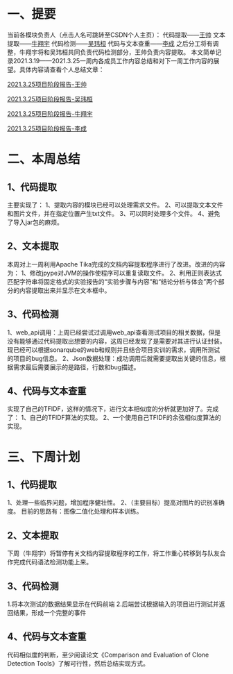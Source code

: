 ﻿
# 一、提要
当前各模块负责人（点击人名可跳转至CSDN个人主页）：
代码提取——[王帅](https://blog.csdn.net/Mr__666)
文本提取——[牛翔宇](https://blog.csdn.net/jas0nxy?spm=1010.2135.3001.5421)
代码检测——[吴玮桓](https://blog.csdn.net/qq_43958699)
代码与文本查重——[李成](https://blog.csdn.net/qq_43533083)
之后分工将有调整，牛翔宇将和吴玮桓共同负责代码检测部分，王帅负责内容提取。
本文简单记录2021.3.19——2021.3.25一周内各成员工作内容总结和对下一周工作内容的展望。具体内容请查看个人总结文章：

[2021.3.25项目阶段报告-王帅](https://blog.csdn.net/Mr__666/article/details/115217309)

[2021.3.25项目阶段报告-吴玮桓](https://blog.csdn.net/qq_43958699/article/details/115249840?spm=1001.2014.3001.5501)

[2021.3.25项目阶段报告-牛翔宇](https://blog.csdn.net/jas0nxy/article/details/115252684spm=1001.2014.3001.5501)

[2021.3.25项目阶段报告-李成](https://blog.csdn.net/qq_43533083/article/details/115226853?spm=1001.2014.3001.5501)
# 二、本周总结

## 1、代码提取
主要实现了：
1、提取内容的模块已经可以处理需求文件。
2、可以提取文本文件和图片文件，并在指定位置产生txt文件。
3、可以同时处理多个文件。
4、避免了导入jar包的麻烦。



## 2、文本提取
本周对上一周利用Apache Tika完成的文档内容提取程序进行了改进。改进的内容为：
1、修改jpype对JVM的操作使程序可以重复读取文件。
2、利用正则表达式匹配字符串将固定格式的实验报告的“实验步骤与内容”和“结论分析与体会”两个部分的内容提取出来并显示在文本框中。


## 3、代码检测
1、web_api调用：上周已经尝试过调用web_api查看测试项目的相关数据，但是没有能够通过代码提取出想要的内容，这周已经发现了是需要对其进行认证封装。现已经可以根据sonarqube的web和规则并且结合项目实训的需求，调用所测试的项目的bug信息。
2、Json数据处理：成功调用后就需要提取出关键的信息，根据需求最后需要展示的是路径，行数和bug描述。



## 4、代码与文本查重
实现了自己的TFIDF，这样的情况下，进行文本相似度的分析就更加好了。完成了：
1、自己的TFIDF算法的实现。
2、一个使用自己TFIDF的余弦相似度算法的实现。


# 三、下周计划

## 1、代码提取
1、处理一些临界问题，增加程序健壮性。
2、（主要目标）提高对图片的识别准确度。
目前的思路有：图像二值化处理和样本训练。


## 2、文本提取
下周（牛翔宇）将暂停有关文档内容提取程序的工作，将工作重心转移到与队友合作完成代码语法检测功能上来。

## 3、代码检测
1.将本次测试的数据结果显示在代码前端
2.后端尝试根据输入的项目进行测试并返回结果，形成一个完整的事件

## 4、代码与文本查重
代码相似度的判断，至少阅读论文《Comparison and Evaluation of Clone Detection Tools》了解可行性，然后总结实现方式。

